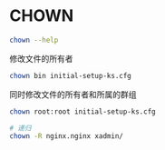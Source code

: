 # CHOWN

```bash
chown --help
```

修改文件的所有者

```bash
chown bin initial-setup-ks.cfg
```

同时修改文件的所有者和所属的群组

```bash
chown root:root initial-setup-ks.cfg

# 递归
chown -R nginx.nginx xadmin/
```